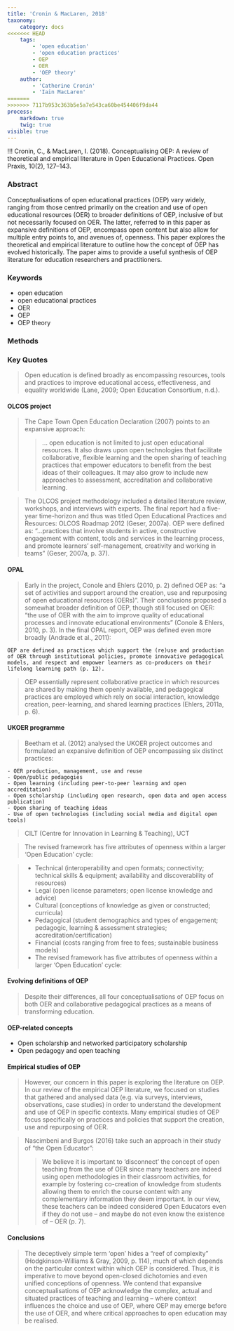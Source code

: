 ```yaml
---
title: 'Cronin & MacLaren, 2018'
taxonomy:
    category: docs
<<<<<<< HEAD
    tags:
        - 'open education'
        - 'open education practices'
        - OEP
        - OER
        - 'OEP theory'
    author:
        - 'Catherine Cronin'
        - 'Iain MacLaren'
=======
>>>>>>> 7117b953c363b5e5a7e543ca60be454406f9da44
process:
    markdown: true
    twig: true
visible: true
---
```


!!! Cronin, C., & MacLaren, I. (2018). Conceptualising OEP: A review of theoretical and empirical literature in Open Educational Practices. Open Praxis, 10(2), 127–143.

### Abstract

Conceptualisations of open educational practices (OEP) vary widely, ranging from those centred primarily on the creation and use of open educational resources (OER) to broader definitions of OEP, inclusive of but not necessarily focused on OER. The latter, referred to in this paper as expansive definitions of OEP, encompass open content but also allow for multiple entry points to, and avenues of, openness. This paper explores the theoretical and empirical literature to outline how the concept of OEP has evolved historically. The paper aims to provide a useful synthesis of OEP literature for education researchers and practitioners.

### Keywords
- open education
- open educational practices
- OER
- OEP
- OEP theory

### Methods

### Key Quotes

> Open education is defined broadly as encompassing resources, tools and practices to improve educational access, effectiveness, and equality worldwide (Lane, 2009; Open Education Consortium, n.d.).

#### OLCOS project
> The Cape Town Open Education Declaration (2007) points to an expansive approach:
> > ... open education is not limited to just open educational resources. It also draws upon open technologies that facilitate collaborative, flexible learning and the open sharing of teaching practices that empower educators to benefit from the best ideas of their colleagues. It may also grow to include new approaches to assessment, accreditation and collaborative learning.

> The OLCOS project methodology included a detailed literature review, workshops, and interviews with experts. The final report had a five-year time-horizon and thus was titled Open Educational Practices and Resources: OLCOS Roadmap 2012 (Geser, 2007a). OEP were defined as: “…practices that involve students in active, constructive engagement with content, tools and services in the learning process, and promote learners’ self-management, creativity and working in teams” (Geser, 2007a, p. 37).

#### OPAL

> Early in the project, Conole and Ehlers (2010, p. 2) defined OEP as: “a set of activities and support around the creation, use and repurposing of open educational resources (OERs)”. Their conclusions proposed a somewhat broader definition of OEP, though still focused on OER: “the use of OER with the aim to improve quality of educational processes and innovate educational environments” (Conole & Ehlers, 2010, p. 3). In the final OPAL report, OEP was defined even more broadly (Andrade et al., 2011):

    OEP are defined as practices which support the (re)use and production of OER through institutional policies, promote innovative pedagogical models, and respect and empower learners as co-producers on their lifelong learning path (p. 12).

> OEP essentially represent collaborative practice in which resources are shared by making them openly available, and pedagogical practices are employed which rely on social interaction, knowledge creation, peer-learning, and shared learning practices (Ehlers, 2011a, p. 6).

#### UKOER programme

> Beetham et al. (2012) analysed the UKOER project outcomes and formulated an expansive definition of OEP encompassing six distinct practices:

    - OER production, management, use and reuse
    - Open/public pedagogies
    - Open learning (including peer-to-peer learning and open accreditation)
    - Open scholarship (including open research, open data and open access publication)
    - Open sharing of teaching ideas
    - Use of open technologies (including social media and digital open tools)

> CILT (Centre for Innovation in Learning & Teaching), UCT

> The revised framework has five attributes of openness within a larger ‘Open Education’ cycle:

> - Technical (interoperability and open formats; connectivity; technical skills & equipment; availability and discoverability of resources)
> - Legal (open license parameters; open license knowledge and advice)
> - Cultural (conceptions of knowledge as given or constructed; curricula)
> - Pedagogical (student demographics and types of engagement; pedagogic, learning & assessment strategies; accreditation/certification)
> - Financial (costs ranging from free to fees; sustainable business models)
> - The revised framework has five attributes of openness within a larger ‘Open Education’ cycle:


#### Evolving definitions of OEP

> Despite their differences, all four conceptualisations of OEP focus on both OER and collaborative pedagogical practices as a means of transforming education.

#### OEP-related concepts

* Open scholarship and networked participatory scholarship
* Open pedagogy and open teaching

#### Empirical studies of OEP

> However, our concern in this paper is exploring the literature on OEP. In our review of the empirical OEP literature, we focused on studies that gathered and analysed data (e.g. via surveys, interviews, observations, case studies) in order to understand the development and use of OEP in specific contexts. Many empirical studies of OEP focus specifically on practices and policies that support the creation, use and repurposing of OER.

> Nascimbeni and Burgos (2016) take such an approach in their study of “the Open Educator”:
>> We believe it is important to ‘disconnect’ the concept of open teaching from the use of OER since many teachers are indeed using open methodologies in their classroom activities, for example by fostering co-creation of knowledge from students allowing them to enrich the course content with any complementary information they deem important. In our view, these teachers can be indeed considered Open Educators even if they do not use – and maybe do not even know the existence of – OER (p. 7).

#### Conclusions

> The deceptively simple term ‘open’ hides a “reef of complexity” (Hodgkinson-Williams & Gray, 2009, p. 114), much of which depends on the particular context within which OEP is considered. Thus, it is imperative to move beyond open-closed dichotomies and even unified conceptions of openness. We contend that expansive conceptualisations of OEP acknowledge the complex, actual and situated practices of teaching and learning – where context influences the choice and use of OEP, where OEP may emerge before the use of OER, and where critical approaches to open education may be realised.
